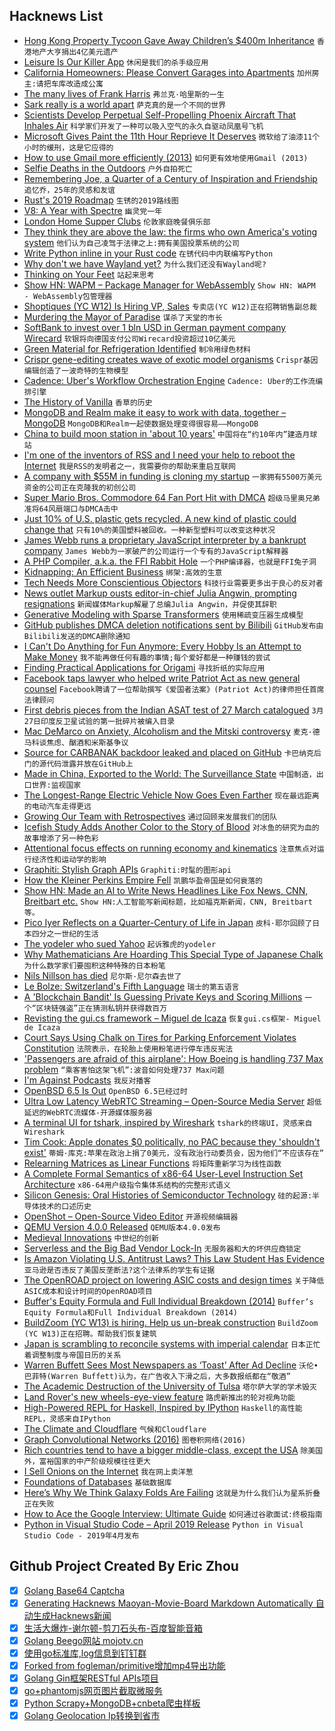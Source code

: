 ## Hacknews List


- [Hong Kong Property Tycoon Gave Away Children’s $400m Inheritance](https://www.bloomberg.com/news/articles/2019-04-22/hong-kong-property-scion-has-no-house-no-inheritance)  `香港地产大亨捐出4亿美元遗产`
- [Leisure Is Our Killer App](https://sloanreview.mit.edu/article/leisure-is-our-killer-app/)  `休闲是我们的杀手级应用`
- [California Homeowners: Please Convert Garages into Apartments](https://www.citylab.com/perspective/2019/04/convert-garage-apartments-affordable-housing-crisis-adu/587434/)  `加州房主:请把车库改造成公寓`
- [The many lives of Frank Harris](https://spectator.us/many-lives-frank-harris/)  `弗兰克·哈里斯的一生`
- [Sark really is a world apart](https://www.spiked-online.com/2019/04/19/sark-really-is-a-world-apart/)  `萨克真的是一个不同的世界`
- [Scientists Develop Perpetual Self-Propelling Phoenix Aircraft That Inhales Air](https://www.bbc.com/news/uk-scotland-48013519)  `科学家们开发了一种可以吸入空气的永久自驱动凤凰号飞机`
- [Microsoft Gives Paint the 11th Hour Reprieve It Deserves](https://www.thurrott.com/windows/windows-10/205446/microsoft-gives-paint-the-11th-hour-reprieve-it-deserves)  `微软给了油漆11个小时的缓刑，这是它应得的`
- [How to use Gmail more efficiently (2013)](https://klinger.io/post/71640845938/dont-drown-in-email-how-to-use-gmail-more)  `如何更有效地使用Gmail (2013)`
- [Selfie Deaths in the Outdoors](https://www.outsideonline.com/2393419/selfie-deaths)  `户外自拍死亡`
- [Remembering Joe, a Quarter of a Century of Inspiration and Friendship](https://www.erlang-solutions.com/blog/remembering-joe-a-quarter-of-a-century-of-inspiration-and-friendship.html)  `追忆乔，25年的灵感和友谊`
- [Rust&#39;s 2019 Roadmap](https://blog.rust-lang.org/2019/04/23/roadmap.html)  `生锈的2019路线图`
- [V8: A Year with Spectre](https://v8.dev/blog/spectre)  `幽灵党一年`
- [London Home Supper Clubs](https://www.dorsia.io/cities/london/articles/london-home-supper-clubs-trend)  `伦敦家庭晚餐俱乐部`
- [They think they are above the law: the firms who own America&#39;s voting system](https://www.theguardian.com/us-news/2019/apr/22/us-voting-machine-private-companies-voter-registration)  `他们认为自己凌驾于法律之上:拥有美国投票系统的公司`
- [Write Python inline in your Rust code](https://docs.rs/inline-python/)  `在锈代码中内联编写Python`
- [Why don&#39;t we have Wayland yet?](https://joshondesign.com/2018/03/26/linux_graphics_state)  `为什么我们还没有Wayland呢?`
- [Thinking on Your Feet](https://aeon.co/essays/dont-just-do-it-think-it-too-on-learning-with-gilbert-ryle)  `站起来思考`
- [Show HN: WAPM – Package Manager for WebAssembly](https://wapm.io/?hn)  `Show HN: WAPM - WebAssembly包管理器`
- [Shoptiques (YC W12) Is Hiring VP, Sales](https://www.shoptiques.com/careers/jobs?id=vp-sales)  `专卖店(YC W12)正在招聘销售副总裁`
- [Murdering the Mayor of Paradise](https://knpr.org/desert-companion/2018-11/murdering-mayor-paradise)  `谋杀了天堂的市长`
- [SoftBank to invest over 1 bln USD in German payment company Wirecard](https://world-news-monitor.com/top-news/2019/04/24/softbank-to-invest-over-1-bln-usd-in-german-payment-company-wirecard/)  `软银将向德国支付公司Wirecard投资超过10亿美元`
- [Green Material for Refrigeration Identified](https://www.cam.ac.uk/research/news/green-material-for-refrigeration-identified)  `制冷用绿色材料`
- [Crispr gene-editing creates wave of exotic model organisms](https://www.nature.com/articles/d41586-019-01300-9)  `Crispr基因编辑创造了一波奇特的生物模型`
- [Cadence: Uber&#39;s Workflow Orchestration Engine](https://github.com/uber/cadence)  `Cadence: Uber的工作流编排引擎`
- [The History of Vanilla](https://www.nationalgeographic.com/people-and-culture/food/the-plate/2014/10/23/plain-vanilla/)  `香草的历史`
- [MongoDB and Realm make it easy to work with data, together – MongoDB](https://www.mongodb.com/blog/post/mongodb-and-realm-make-it-easy-to-work-with-data-together)  `MongoDB和Realm一起使数据处理变得很容易——MongoDB`
- [China to build moon station in &#39;about 10 years&#39;](https://phys.org/news/2019-04-china-moon-station-years.html)  `中国将在“约10年内”建造月球站`
- [I&#39;m one of the inventors of RSS and I need your help to reboot the Internet](https://getpolarized.io/2019/04/11/Polar-Initial-Crowdfunding-Campaign.html)  `我是RSS的发明者之一，我需要你的帮助来重启互联网`
- [A company with $55M in funding is cloning my startup](https://smartcar.com/blog/how-otonomo-is-cloning-our-product/)  `一家拥有5500万美元资金的公司正在克隆我的初创公司`
- [Super Mario Bros. Commodore 64 Fan Port Hit with DMCA](http://www.gamasutra.com/view/news/341284/Super_Mario_Bros_Commodore_64_fan_port_hit_with_DMCA_takedowns.php)  `超级马里奥兄弟准将64风扇端口与DMCA击中`
- [Just 10% of U.S. plastic gets recycled. A new kind of plastic could change that](https://www.sciencemag.org/news/2019/04/just-10-us-plastic-gets-recycled-new-kind-plastic-could-change)  `只有10%的美国塑料被回收。一种新型塑料可以改变这种状况`
- [James Webb runs a proprietary JavaScript interpreter by a bankrupt company](https://www.reddit.com/r/programming/comments/bglvey/the_9bn_james_webb_space_telescope_will_run/)  `James Webb为一家破产的公司运行一个专有的JavaScript解释器`
- [A PHP Compiler, a.k.a. the FFI Rabbit Hole](https://blog.ircmaxell.com/2019/04/compilers-ffi.html)  `一个PHP编译器，也就是FFI兔子洞`
- [Kidnapping: An Efficient Business](https://www.nybooks.com/articles/2019/05/09/kidnapping-efficient-business/)  `绑架:高效的生意`
- [Tech Needs More Conscientious Objectors](https://www.nytimes.com/2019/04/23/opinion/google-privacy-china.html)  `科技行业需要更多出于良心的反对者`
- [News outlet Markup ousts editor-in-chief Julia Angwin, prompting resignations](https://www.cjr.org/analysis/julia-angwin-markup-letter-sue-gardner.php)  `新闻媒体Markup解雇了总编Julia Angwin，并促使其辞职`
- [Generative Modeling with Sparse Transformers](https://openai.com/blog/sparse-transformer/)  `使用稀疏变压器生成模型`
- [GitHub publishes DMCA deletion notifications sent by Bilibili](https://github.com/github/dmca/blob/master/2019/04/2019-04-23-bilibili.md)  `GitHub发布由Bilibili发送的DMCA删除通知`
- [I Can&#39;t Do Anything for Fun Anymore; Every Hobby Is an Attempt to Make Money](https://www.bennettnotes.com/post/making-money-out-of-every-hobby/)  `我不能再做任何有趣的事情;每个爱好都是一种赚钱的尝试`
- [Finding Practical Applications for Origami](https://www.smithsonianmag.com/innovation/theres-origami-revolution-industrial-design-180972019/)  `寻找折纸的实际应用`
- [Facebook taps lawyer who helped write Patriot Act as new general counsel](https://thehill.com/policy/technology/440085-facebook-taps-lawyer-who-helped-write-patriot-act)  `Facebook聘请了一位帮助撰写《爱国者法案》(Patriot Act)的律师担任首席法律顾问`
- [First debris pieces from the Indian ASAT test of 27 March catalogued](https://sattrackcam.blogspot.com)  `3月27日印度反卫星试验的第一批碎片被编入目录`
- [Mac DeMarco on Anxiety, Alcoholism and the Mitski controversy](https://www.huckmag.com/shorthand_story/mac-demarco-cowboy-mitski-interview-nobody/)  `麦克·德马科谈焦虑、酗酒和米斯基争议`
- [Source for CARBANAK backdoor leaked and placed on GitHub](https://github.com/Aekras1a/Updated-Carbanak-Source-with-Plugins)  `卡巴纳克后门的源代码泄露并放在GitHub上`
- [Made in China, Exported to the World: The Surveillance State](https://www.nytimes.com/2019/04/24/technology/ecuador-surveillance-cameras-police-government.html)  `中国制造，出口世界:监视国家`
- [The Longest-Range Electric Vehicle Now Goes Even Farther](https://www.tesla.com/blog/longest-range-electric-vehicle-now-goes-even-farther)  `现在最远距离的电动汽车走得更远`
- [Growing Our Team with Retrospectives](https://blog.plaid.com/growing-our-team-with-retrospectives/)  `通过回顾来发展我们的团队`
- [Icefish Study Adds Another Color to the Story of Blood](https://www.quantamagazine.org/icefish-study-adds-another-color-to-the-story-of-blood-20190422/)  `对冰鱼的研究为血的故事增添了另一种色彩`
- [Attentional focus effects on running economy and kinematics](https://www.ncbi.nlm.nih.gov/pubmed/30307374)  `注意焦点对运行经济性和运动学的影响`
- [Graphiti: Stylish Graph APIs](https://www.graphiti.dev/guides)  `Graphiti:时髦的图形api`
- [How the Kleiner Perkins Empire Fell](http://fortune.com/longform/kleiner-perkins-vc-fall/)  `凯鹏华盈帝国是如何衰落的`
- [Show HN: Made an AI to Write News Headlines Like Fox News, CNN, Breitbart etc.](http://headline.adymatic.com/)  `Show HN:人工智能写新闻标题，比如福克斯新闻，CNN, Breitbart等。`
- [Pico Iyer Reflects on a Quarter-Century of Life in Japan](https://www.nytimes.com/2019/04/22/books/review/pico-iyer-autumn-light-memoir-japan.html)  `皮科·耶尔回顾了日本四分之一世纪的生活`
- [The yodeler who sued Yahoo](https://thehustle.co/the-yodeler-who-sued-yahoo/)  `起诉雅虎的yodeler`
- [Why Mathematicians Are Hoarding This Special Type of Japanese Chalk](https://gizmodo.com/why-mathematicians-are-hoarding-this-special-type-of-ja-1711008881)  `为什么数学家们要囤积这种特殊的日本粉笔`
- [Nils Nillson has died](https://twitter.com/ylecun/status/1120713059125878784)  `尼尔斯·尼尔森去世了`
- [Le Bolze: Switzerland&#39;s Fifth Language](http://www.bbc.com/travel/story/20190422-the-swiss-language-that-few-know)  `瑞士的第五语言`
- [A &#39;Blockchain Bandit&#39; Is Guessing Private Keys and Scoring Millions](https://www.wired.com/story/blockchain-bandit-ethereum-weak-private-keys/)  `一个“区块链强盗”正在猜测私钥并获得数百万`
- [Revisting the gui.cs framework – Miguel de Icaza](https://tirania.org/blog/archive/2019/Apr-22.html)  `恢复gui.cs框架- Miguel de Icaza`
- [Court Says Using Chalk on Tires for Parking Enforcement Violates Constitution](https://www.npr.org/2019/04/23/716248823/court-says-using-chalk-on-tires-for-parking-enforcement-violates-constitution)  `法院表示，在轮胎上使用粉笔进行停车违反宪法`
- [&#39;Passengers are afraid of this airplane&#39;: How Boeing is handling 737 Max problem](https://www.cbc.ca/news/business/the-national-737-max-boeing-1.5107529)  `“乘客害怕这架飞机”:波音如何处理737 Max问题`
- [I&#39;m Against Podcasts](https://www.washingtonpost.com/lifestyle/style/are-podcasts-killing-music-or-just-wasting-our-time/2019/04/17/0aa08770-5acc-11e9-842d-7d3ed7eb3957_story.html)  `我反对播客`
- [OpenBSD 6.5 Is Out](http://openbsd.org/65.html)  `OpenBSD 6.5已经过时`
- [Ultra Low Latency WebRTC Streaming – Open-Source Media Server](https://antmedia.io/)  `超低延迟的WebRTC流媒体-开源媒体服务器`
- [A terminal UI for tshark, inspired by Wireshark](https://termshark.io)  `tshark的终端UI，灵感来自Wireshark`
- [Tim Cook: Apple donates $0 politically, no PAC because they &#39;shouldn&#39;t exist&#39;](https://www.businessinsider.com/tim-cook-apple-donates-0-to-political-candidates-2019-4)  `蒂姆·库克:苹果在政治上捐了0美元，没有政治行动委员会，因为他们“不应该存在”`
- [Relearning Matrices as Linear Functions](https://www.dhruvonmath.com/2018/12/31/matrices/)  `将矩阵重新学习为线性函数`
- [A Complete Formal Semantics of x86-64 User-Level Instruction Set Architecture](http://fsl.cs.illinois.edu/index.php/A_Complete_Formal_Semantics_of_x86-64_User-Level_Instruction_Set_Architecture)  `x86-64用户级指令集体系结构的完整形式语义`
- [Silicon Genesis: Oral Histories of Semiconductor Technology](https://exhibits.stanford.edu/silicongenesis)  `硅的起源:半导体技术的口述历史`
- [OpenShot – Open-Source Video Editor](https://www.openshot.org/)  `开源视频编辑器`
- [QEMU Version 4.0.0 Released](https://www.qemu.org/2019/04/24/qemu-4-0-0/)  `QEMU版本4.0.0发布`
- [Medieval Innovations](https://www.laphamsquarterly.org/roundtable/medieval-innovations)  `中世纪的创新`
- [Serverless and the Big Bad Vendor Lock-In](https://vacationtracker.io/blog/big-bad-serverless-vendor-lock-in/)  `无服务器和大的坏供应商锁定`
- [Is Amazon Violating U.S. Antitrust Laws? This Law Student Has Evidence](http://inthesetimes.com/article/21850/is-amazon-using-predatory-pricing-in-violation-of-antitrust-laws-monopoly)  `亚马逊是否违反了美国反垄断法?这个法律系的学生有证据`
- [The OpenROAD project on lowering ASIC costs and design times](https://theopenroadproject.org/)  `关于降低ASIC成本和设计时间的OpenROAD项目`
- [Buffer&#39;s Equity Formula and Full Individual Breakdown (2014)](https://open.buffer.com/buffer-open-equity-formula/)  `Buffer’s Equity Formula和Full Individual Breakdown (2014)`
- [BuildZoom (YC W13) is hiring. Help us un-break construction](https://jobs.lever.co/buildzoom)  `BuildZoom (YC W13)正在招聘。帮助我们恢复建筑`
- [Japan is scrambling to reconcile systems with imperial calendar](https://www.nytimes.com/2019/04/23/business/japan-reiwa-calendar.html)  `日本正忙着调整制度与帝国日历的关系`
- [Warren Buffett Sees Most Newspapers as ‘Toast’ After Ad Decline](https://www.bloomberg.com/news/articles/2019-04-23/warren-buffett-sees-most-newspapers-as-toast-after-ad-decline)  `沃伦•巴菲特(Warren Buffett)认为，在广告收入下滑之后，大多数报纸都在“敬酒”`
- [The Academic Destruction of the University of Tulsa](https://www.city-journal.org/university-of-tulsa)  `塔尔萨大学的学术毁灭`
- [Land Rover&#39;s new wheels-eye-view feature](https://spectrum.ieee.org/cars-that-think/transportation/advanced-cars/like-magic-land-rover-makes-its-suvs-hood-disappear)  `路虎新推出的轮对视角功能`
- [High-Powered REPL for Haskell, Inspired by IPython](https://github.com/litxio/ptghci)  `Haskell的高性能REPL，灵感来自IPython`
- [The Climate and Cloudflare](https://blog.cloudflare.com/the-climate-and-cloudflare/?hn)  `气候和Cloudflare`
- [Graph Convolutional Networks (2016)](http://tkipf.github.io/graph-convolutional-networks/)  `图卷积网络(2016)`
- [Rich countries tend to have a bigger middle-class, except the USA](https://kyso.io/eoin/rich-countries-tend-to-have-a-bigger-middle-class-except-the-usa)  `除美国外，富裕国家的中产阶级规模往往更大`
- [I Sell Onions on the Internet](https://www.deepsouthventures.com/i-sell-onions-on-the-internet/)  `我在网上卖洋葱`
- [Foundations of Databases](http://webdam.inria.fr/Alice/)  `基础数据库`
- [Here’s Why We Think Galaxy Folds Are Failing](https://ifixit.org/blog/16025/galaxy-fold-failure-causes/)  `这就是为什么我们认为星系折叠正在失败`
- [How to Ace the Google Interview: Ultimate Guide](https://www.byte-by-byte.com/google-interview/)  `如何通过谷歌面试:终极指南`
- [Python in Visual Studio Code – April 2019 Release](https://devblogs.microsoft.com/python/python-in-visual-studio-code-april-2019-release/)  `Python in Visual Studio Code - 2019年4月发布`

## Github Project Created By Eric Zhou

- [x] [Golang Base64 Captcha](https://github.com/mojocn/base64Captcha)
- [x] [Generating Hacknews Maoyan-Movie-Board Markdown Automatically 自动生成Hacknews新闻](https://github.com/dejavuzhou/md-genie)
- [x] [生活大爆炸-谢尔顿-剪刀石头布-百度智能音箱](https://github.com/mojocn/dueros-bang-game)
- [x] [Golang Beego网站 mojotv.cn](https://github.com/mojocn/www.mojotv.cn)
- [x] [使用go标准库,log信息到钉钉群](https://github.com/mojocn/dooger)
- [x] [Forked from fogleman/primitive增加mp4导出功能](https://github.com/mojocn/primitive)
- [x] [Golang Gin框架RESTful APIs项目](https://github.com/JJJJJJJerk/ezier-golang-web-api-framework)
- [x] [go+phantomjs网页图片截取微服务](https://github.com/mojocn/screen_shot)
- [x] [Python Scrapy+MongoDB+cnbeta爬虫样板](https://github.com/mojocn/scrapy_mongodb_boilerplate_cnbeta)
- [x] [Golang Geolocation Ip转换到省市](https://github.com/mojocn/ip2location)
